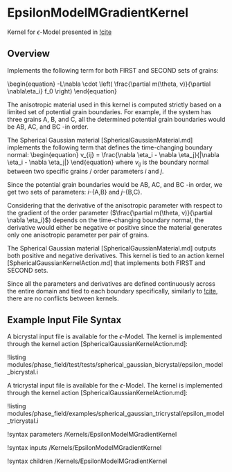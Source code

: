 # EpsilonModelMGradientKernel

Kernel for $\epsilon$-Model presented in [!cite](YEO2024127508)

## Overview

Implements the following term for both FIRST and SECOND sets of grains:

\begin{equation}
-L\nabla \cdot \left( \frac{\partial m(\theta, v)}{\partial \nabla\eta_i} f_0 \right)
\end{equation}

The anisotropic material used in this kernel is computed strictly based on a limited set of potential grain boundaries. For example, if the system has three grains A, B, and C, all the determined potential grain boundaries would be AB, AC, and BC -in order.

The Spherical Gaussian material [SphericalGaussianMaterial.md] implements the following term that defines the time-changing boundary normal:
\begin{equation}
v_{ij} = \frac{\nabla \eta_i - \nabla \eta_j}{\|\nabla \eta_i - \nabla \eta_j\|}
\end{equation}
where $v_{ij}$ is the boundary normal between two specific grains / order  parameters $i$ and $j$.

Since the potential grain boundaries would be AB, AC, and BC -in order, we get two sets of parameters: $i$-{A,B} and $j$-{B,C}.

Considering that the derivative of the anisotropic parameter with respect to the gradient of the order parameter ($\frac{\partial m(\theta, v)}{\partial \nabla \eta_i}$) depends on the time-changing boundary normal, the derivative would either be negative or positive since the material generates only one anisotropic parameter per pair of grains.

The Spherical Gaussian material [SphericalGaussianMaterial.md] outputs both positive and negative derivatives. This kernel is tied to an action kernel [SphericalGaussianKernelAction.md] that implements both FIRST and SECOND sets.

Since all the parameters and derivatives are defined continuously across the entire domain and tied to each boundary specifically, similarly to [!cite](MOELANS2022110592), there are no conflicts between kernels.


## Example Input File Syntax

A bicrystal input file is available for the $\epsilon$-Model. The kernel is implemented through the kernel action [SphericalGaussianKernelAction.md]:

!listing modules/phase_field/test/tests/spherical_gaussian_bicrystal/epsilon_model_bicrystal.i

A tricrystal input file is available for the $\epsilon$-Model. The kernel is implemented through the kernel action [SphericalGaussianKernelAction.md]:

!listing modules/phase_field/examples/spherical_gaussian_tricrystal/epsilon_model_tricrystal.i


!syntax parameters /Kernels/EpsilonModelMGradientKernel

!syntax inputs /Kernels/EpsilonModelMGradientKernel

!syntax children /Kernels/EpsilonModelMGradientKernel
